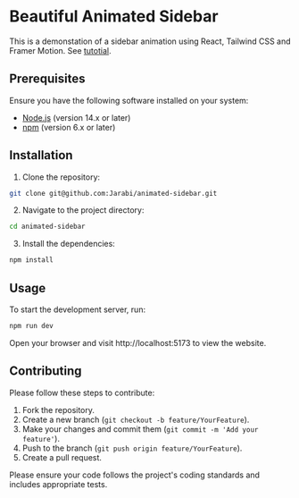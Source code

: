 # Beautiful Animated Sidebar

This is a demonstation of a sidebar animation using React, Tailwind CSS and Framer Motion. See [tutotial](https://www.youtube.com/watch?v=ZwF9pxEqErY&t=2s).

## Prerequisites

Ensure you have the following software installed on your system:

- [Node.js](https://nodejs.org/) (version 14.x or later)
- [npm](https://www.npmjs.com/) (version 6.x or later)

## Installation

1. Clone the repository:

```bash
git clone git@github.com:Jarabi/animated-sidebar.git
```

2. Navigate to the project directory:

```bash
cd animated-sidebar
```

3. Install the dependencies:

```bash
npm install
```

## Usage

To start the development server, run:

```bash
npm run dev
```
Open your browser and visit http://localhost:5173 to view the website.

## Contributing

Please follow these steps to contribute:

1. Fork the repository.
2. Create a new branch (`git checkout -b feature/YourFeature`).
3. Make your changes and commit them (`git commit -m 'Add your feature'`).
4. Push to the branch (`git push origin feature/YourFeature`).
5. Create a pull request.

Please ensure your code follows the project's coding standards and includes appropriate tests.